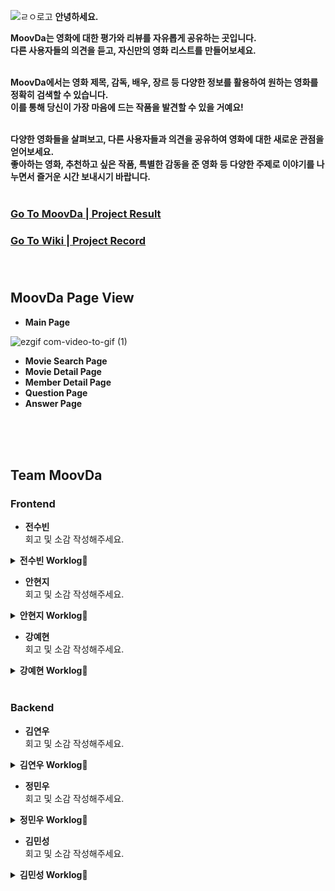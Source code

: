 
![ㄹㅇ로고](https://github.com/codestates-seb/seb44_main_020/assets/64067205/dcfa15c6-273e-4cd5-9827-d433a4239699)
<b>안녕하세요. <br>

MoovDa는 영화에 대한 평가와 리뷰를 자유롭게 공유하는 곳입니다.  <br>다른 사용자들의 의견을 듣고, 자신만의 영화 리스트를 만들어보세요. <br><br>

MoovDa에서는 영화 제목, 감독, 배우, 장르 등 다양한 정보를 활용하여 원하는 
영화를 정확히 검색할 수 있습니다. <br> 이를 통해 당신이 가장 마음에 드는 작품을 발견할 수 있을 거예요!  <br> <br> 

다양한 영화들을 살펴보고, 다른 사용자들과 의견을 공유하여 영화에 대한 새로운 관점을 얻어보세요.  <br>
좋아하는 영화, 추천하고 싶은 작품, 특별한 감동을 준 영화 등 다양한 주제로 이야기를 나누면서 즐거운 시간 보내시기 바랍니다.</b> <br> <br> 

### [Go To MoovDa | Project Result](https://github.com/codestates-seb/seb44_main_020) <br>
### [Go To Wiki | Project Record](https://github.com/codestates-seb/seb44_main_020/wiki) <br><br><br>


## MoovDa Page View <br>

- <b>Main Page</b>

![ezgif com-video-to-gif (1)](https://github.com/codestates-seb/seb44_main_020/assets/64067205/2ff34663-0d0f-45c2-bbde-85c5a8efd630) <br>





- <b>Movie Search Page</b>
- <b>Movie Detail Page</b>
- <b>Member Detail Page</b>
- <b>Question Page</b>
- <b>Answer Page</b>

<br><br><br>

## Team MoovDa <br>

### Frontend <br>

- <b>전수빈</b> <br>
회고 및 소감 작성해주세요.

<details>
<summary><b>전수빈 Worklog📜</b></summary>


<br>

 <b>Position</b> : Frontend

 <b>Stack</b> : 

 <b>Works</b> : 

1. 



</details>

- <b>안현지</b> <br>
회고 및 소감 작성해주세요.
<details>
<summary><b>안현지 Worklog📜</b></summary>

<br>

 <b>Position</b> : Frontend

 <b>Stack</b> : 

 <b>Works</b> : 

1. 페이지 UI 구성 및 피그마 이용해 프로토타입 구현
    * 메인 페이지
    * 질문 리스트 페이지
    * 질문 상세 페이지 

2. MainPoster 컴포넌트
    * props를 전달하여 조건부 렌더링
      * default : 영화 포스터 + 제목
      * 본영화 섹션에서 사용될 때, 별점 노출
      * 볼영화 섹션에서 사용될 때, (마이페이지의 삭제 버튼을 누르면) 삭제 아이콘 노출
    * styled-components의 ThemeProvider 적용 
      *  컴포넌트의 크기를 유동적으로 조정하여 여러 페이지에서 재사용할 수 있도록 함
    * 볼영화 삭제 기능 구현
    * 이미지 lazy loading 구현

3. MainPage
    * 자동 재생되는 캐러셀 슬라이더 구현
      * react-slick 라이브러리 사용 (centermode 적용)
    * 영화 포스터 조회 기능 구현

4. MyPage
    * UI 디자인 재구성
    * 로그인한 본인의 마이페이지인 경우와 타 사용자의 프로필을 클릭하여 방문하는 경우를 구분하여 조건부 렌더링
       * 로그인한 사용자 본인의 페이지인 경우에만 본 영화의 편집 버튼을 노출 <br>
         -> 클릭하면 메인 포스터 컴포넌트의 삭제 아이콘 노출
       * 로그인한 사용자 본인의 페이지인 경우에만 계정 관리 영역 노출
    * 볼 영화, 본 영화 리스트
        * react-slick 사용하여 캐러셀 슬라이더 구현 
        * 캐러셀 드래그 시 클릭 이벤트(영화 상세페이지로 이동) 실행되는 것 방지
    * 회원 정보 조회, 회원 삭제 기능 구현

5. MovieDetail Page
    * UI 디자인 재구성
    * 이미지 lazy loading 구현
    * 별점・코멘트 모달 팝업
    * 개별 코멘트 컴포넌트
    * 코멘트 페이지 네이션 적용
    * 볼 영화 리스트 추가, 기능 구현
</details>

- <b>강예현</b> <br>
회고 및 소감 작성해주세요.

<details>
<summary><b>강예현 Worklog📜</b></summary>

<br>

 <b>Position</b> : Frontend

 <b>Stack</b> : 

 <b>Works</b> : 

1. 

</details>

<br>

### Backend <br>


- <b>김연우</b> <br>
회고 및 소감 작성해주세요.

<details>
<summary><b>김연우 Worklog📜</b></summary>

<br>

 <b>Position</b> : Backend

 <b>Stack</b> : 

 <b>Works</b> : 

1. 

</details>

- <b>정민우</b> <br>
회고 및 소감 작성해주세요.

<details>
<summary><b>정민우 Worklog📜</b></summary>

<br>

 <b>Position</b> : Backend

 <b>Stack</b> : 

 <b>Works</b> : 

1. 

</details>

- <b>김민성</b> <br>
회고 및 소감 작성해주세요.

<details>
<summary><b>김민성 Worklog📜</b></summary>

<br>

 <b>Position</b> : Backend

 <b>Stack</b> : 

 <b>Works</b> : 

1. 

</details>
 
